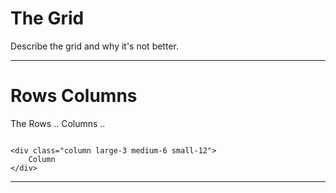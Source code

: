 # The Grid

Describe the grid and why it's not better.

---



# Rows Columns

The Rows ..
Columns ..


```html_example

<div class="column large-3 medium-6 small-12">
    Column
</div>

```


---

